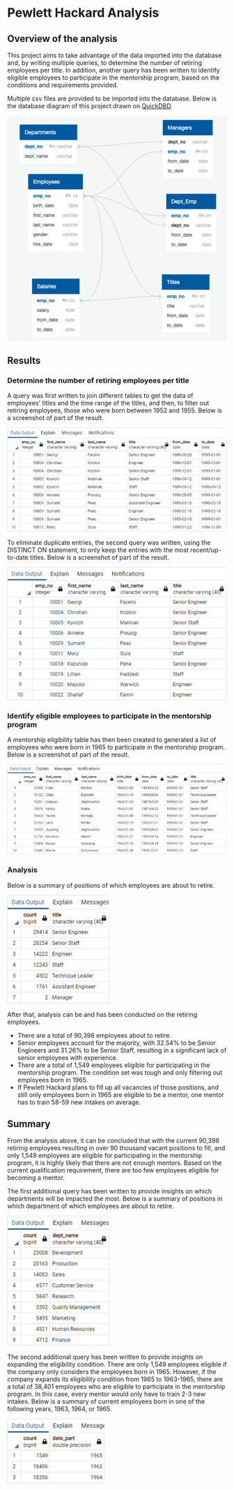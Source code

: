 # Pewlett Hackard Analysis

## Overview of the analysis

This project aims to take advantage of the data imported into the database and, by writing multiple queries, to determine the number of retiring employees per title. In addition, another query has been written to identify eligible employees to participate in the mentorship program, based on the conditions and requirements provided. 

Multiple csv files are provided to be imported into the database. Below is the database diagram of this project drawn on [QuickDBD](https://www.quickdatabasediagrams.com/). 

![](/Resources/qdbd.png)

## Results

### Determine the number of retiring employees per title

A query was first written to join different tables to get the data of employees' titles and the time range of the titles, and then, to filter out retiring employees, those who were born between 1952 and 1955. Below is a screenshot of part of the result.

![](/Resources/retirement_titles.png)

To eliminate duplicate entries, the second query was written, using the DISTINCT ON statement, to only keep the entries with the most recent/up-to-date titles. Below is a screenshot of part of the result.

![](/Resources/unique_titles.png)

### Identify eligible employees to participate in the mentorship program

A mentorship eligibility table has then been created to generated a list of employees who were born in 1965 to participate in the mentorship program. Below is a screenshot of part of the result.

![](/Resources/mentorship_eligibility.png)

### Analysis

Below is a summary of positions of which employees are about to retire. 

![](/Resources/retiring_titles.png)

After that, analysis can be and has been conducted on the retiring employees. 
- There are a total of 90,398 employees about to retire. 
- Senior employees account for the majority, with 32.54% to be Senior Engineers and 31.26% to be Senior Staff, resulting in a significant lack of senior employees with experience. 
- There are a total of 1,549 employees eligible for participating in the mentorship program. The condition set was tough and only filtering out employees born in 1965. 
- If Pewlett Hackard plans to fill up all vacancies of those positions, and still only employees born in 1965 are eligible to be a mentor, one mentor has to train 58-59 new intakes on average. 

## Summary

From the analysis above, it can be concluded that with the current 90,398 retiring employees resulting in over 90 thousand vacant positions to fill, and only 1,549 employees are eligible for participating in the mentorship program, it is highly likely that there are not enough mentors. Based on the current qualification requirement, there are too few employees eligible for becoming a mentor. 

The first additional query has been written to provide insights on which departments will be impacted the most. Below is a summary of positions in which department of which employees are about to retire. 

![](/Resources/dept_by_impact.png)

The second additional query has been written to provide insights on expanding the eligibility condition. There are only 1,549 employees eligible if the company only considers the employees born in 1965. However, if the company expands its eligibility condition from 1965 to 1963-1965, there are a total of 38,401 employees who are eligible to participate in the mentorship program. In this case, every mentor would only have to train 2-3 new intakes. Below is a summary of current employees born in one of the following years, 1963, 1964, or 1965. 

![](/Resources/new_mentorship_eligibility.png)
